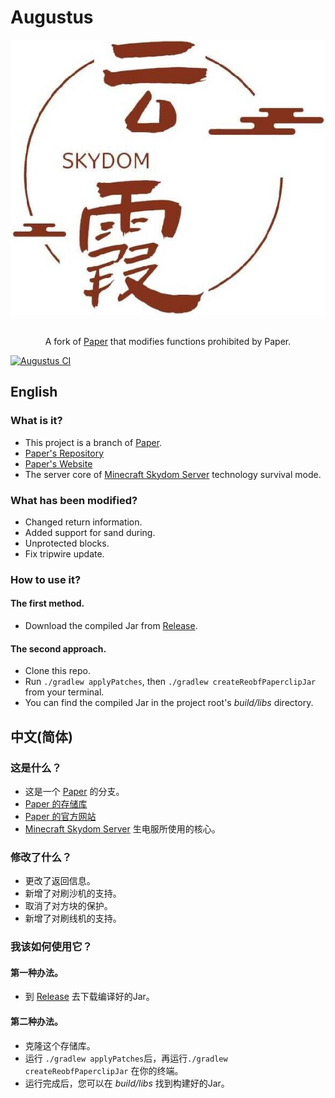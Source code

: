 # Augustus

<div align=center>
    <img src="./Skydom.png">
    <br /><br />
    <p>A fork of <a href="https://GitHub.com/PaperMC/Paper">Paper</a> that modifies functions prohibited by Paper.</p>
</div>

[![Augustus CI](https://GitHub.com/SkydomGroup/Augustus/actions/workflows/Release.yml/badge.svg)](https://GitHub.com/SkydomGroup/Augustus/releases)

## English

### What is it?

* This project is a branch of [Paper](https://PaperMC.io/software/paper).
* [Paper's Repository](https://GitHub.com/PaperMC/Paper/)
* [Paper's Website](https://PaperMC.io/software/paper)
* The server core of [Minecraft Skydom Server](https://www.Skydom.org/) technology survival mode.

### What has been modified?

* Changed return information.
* Added support for sand during.
* Unprotected blocks.
* Fix tripwire update.

### How to use it?

#### The first method.
* Download the compiled Jar from [Release](https://github.com/SkydomGroup/Augustus/releases).

#### The second approach.
* Clone this repo.
* Run `./gradlew applyPatches`, then `./gradlew createReobfPaperclipJar` from your terminal.
* You can find the compiled Jar in the project root's *build/libs* directory.


## 中文(简体)

### 这是什么？

* 这是一个 [Paper](https://PaperMC.io/software/paper) 的分支。
* [Paper 的存储库](https://GitHub.com/PaperMC/Paper/)
* [Paper 的官方网站](https://PaperMC.io/software/paper)
* [Minecraft Skydom Server](https://www.Skydom.org/) 生电服所使用的核心。

### 修改了什么？

* 更改了返回信息。
* 新增了对刷沙机的支持。
* 取消了对方块的保护。
* 新增了对刷线机的支持。

### 我该如何使用它？

#### 第一种办法。
* 到 [Release](https://github.com/SkydomGroup/Augustus/releases) 去下载编译好的Jar。

#### 第二种办法。
* 克隆这个存储库。
* 运行 `./gradlew applyPatches`后，再运行`./gradlew createReobfPaperclipJar` 在你的终端。
* 运行完成后，您可以在 *build/libs* 找到构建好的Jar。